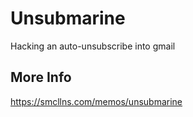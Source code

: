 # Unsubmarine

Hacking an auto-unsubscribe into gmail

## More Info

https://smcllns.com/memos/unsubmarine

